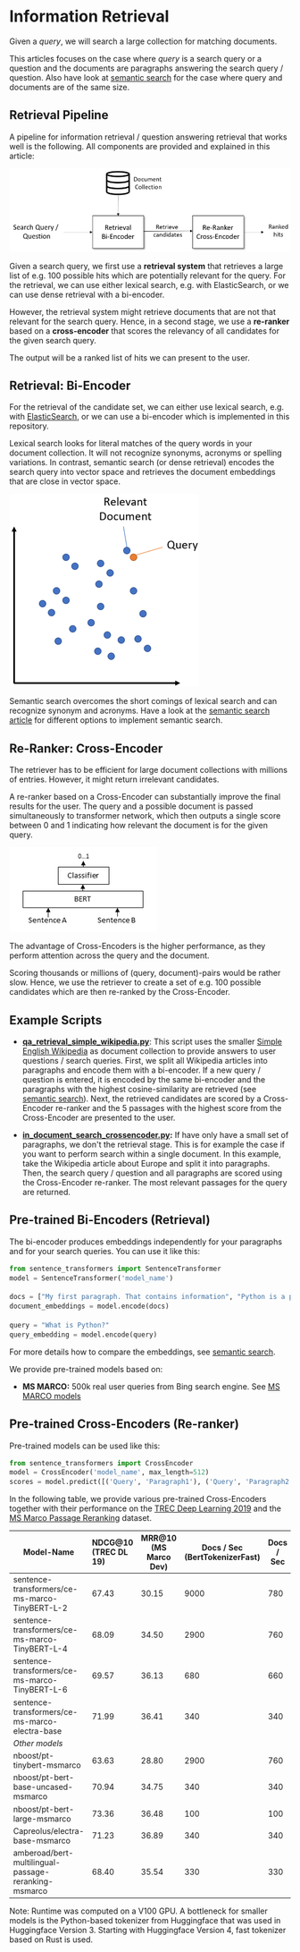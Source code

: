 # Information Retrieval
Given a *query*, we will search a large collection for matching documents. 


This articles focuses on the case where *query* is a search query or a question and the documents are paragraphs answering the search query / question. Also have look at [semantic search](../semantic-search/README.md) for the case where query and documents are of the same size.

## Retrieval Pipeline

A pipeline for information retrieval / question answering retrieval that works well is the following. All components are provided and explained in this article:

![InformationRetrieval](https://raw.githubusercontent.com/UKPLab/sentence-transformers/master/docs/img/InformationRetrieval.png)

Given a search query, we first use a **retrieval system** that retrieves a large list of e.g. 100 possible hits which are potentially relevant for the query. For the retrieval, we can use either lexical search, e.g. with ElasticSearch, or we can use dense retrieval with a bi-encoder. 

However, the retrieval system might retrieve documents that are not that relevant for the search query. Hence, in a second stage, we use a **re-ranker** based on a **cross-encoder** that scores the relevancy of all candidates for the given search query. 

The output will be a ranked list of hits we can present to the user.

## Retrieval: Bi-Encoder
For the retrieval of the candidate set, we can either use lexical search, e.g. with [ElasticSearch](https://www.elastic.co/elasticsearch/), or we can use a bi-encoder which is implemented in this repository.

Lexical search looks for literal matches of the query words in your document collection. It will not recognize synonyms, acronyms or spelling variations. In contrast, semantic search (or dense retrieval) encodes the search query into vector space and retrieves the document embeddings that are close in vector space. 

![SemanticSearch](https://raw.githubusercontent.com/UKPLab/sentence-transformers/master/docs/img/SemanticSearch.png)

Semantic search overcomes the short comings of lexical search and can recognize synonym and acronyms. Have a look at the [semantic search article](../semantic-search/README.md)  for different options to implement semantic search.


## Re-Ranker: Cross-Encoder

The retriever has to be efficient for large document collections with millions of entries. However, it might return irrelevant candidates.

A re-ranker based on a Cross-Encoder can substantially improve the final results for the user. The query and a possible document is passed simultaneously to transformer network, which then outputs a single score between 0 and 1 indicating how relevant the document is for the given query. 

![CrossEncoder](https://raw.githubusercontent.com/UKPLab/sentence-transformers/master/docs/img/CrossEncoder.png)

The advantage of Cross-Encoders is the higher performance, as they perform attention across the query and the document. 

Scoring thousands or millions of (query, document)-pairs would be rather slow. Hence, we use the retriever to create a set of e.g. 100 possible candidates which are then re-ranked by the Cross-Encoder.

## Example Scripts

* **[qa_retrieval_simple_wikipedia.py](qa_retrieval_simple_wikipedia.py)**: This script uses the smaller [Simple English Wikipedia](https://simple.wikipedia.org/wiki/Main_Page) as document collection to provide answers to user questions / search queries. First, we split all Wikipedia articles into paragraphs and encode them with a bi-encoder. If a new query / question is entered, it is encoded by the same bi-encoder and the paragraphs with the highest cosine-similarity are retrieved (see [semantic search](../semantic-search/README.md)). Next, the retrieved candidates are scored by a Cross-Encoder re-ranker and the 5 passages with the highest score from the Cross-Encoder are presented to the user.
- **[in_document_search_crossencoder.py](in_document_search_crossencoder.py):** If have only have a small set of paragraphs, we don't the retrieval stage. This is for example the case if you want to perform search within a single document. In this example, take the Wikipedia article about Europe and split it into paragraphs. Then, the search query / question and all paragraphs are scored using the Cross-Encoder re-ranker. The most relevant passages for the query are returned.


## Pre-trained Bi-Encoders (Retrieval)

The bi-encoder produces embeddings independently for your paragraphs and for your search queries. You can use it like this:

```python
from sentence_transformers import SentenceTransformer
model = SentenceTransformer('model_name')

docs = ["My first paragraph. That contains information", "Python is a programming language."]
document_embeddings = model.encode(docs)

query = "What is Python?"
query_embedding = model.encode(query)
```

For more details how to compare the embeddings, see [semantic search](../semantic-search/README.md).

We provide pre-trained models based on:
- **MS MARCO:** 500k real user queries from Bing search engine. See [MS MARCO models](https://www.sbert.net/docs/pretrained-models/msmarco-v2.html) 

## Pre-trained Cross-Encoders (Re-ranker)

Pre-trained models can be used like this:
```python
from sentence_transformers import CrossEncoder
model = CrossEncoder('model_name', max_length=512)
scores = model.predict([('Query', 'Paragraph1'), ('Query', 'Paragraph2') , ('Query', 'Paragraph3')])
```

In the following table, we provide various pre-trained Cross-Encoders together with their performance on the [TREC Deep Learning 2019](https://microsoft.github.io/TREC-2019-Deep-Learning/) and the [MS Marco Passage Reranking](https://github.com/microsoft/MSMARCO-Passage-Ranking/) dataset. 


| Model-Name        | NDCG@10 (TREC DL 19) | MRR@10 (MS Marco Dev)  | Docs / Sec (BertTokenizerFast) | Docs / Sec |
| ------------- |:-------------| -----| --- | --- |
| sentence-transformers/ce-ms-marco-TinyBERT-L-2  | 67.43 | 30.15  | 9000 | 780
| sentence-transformers/ce-ms-marco-TinyBERT-L-4  | 68.09 | 34.50  | 2900 | 760
| sentence-transformers/ce-ms-marco-TinyBERT-L-6 |  69.57 | 36.13  | 680 | 660
| sentence-transformers/ce-ms-marco-electra-base | 71.99 | 36.41 | 340 | 340
| *Other models* | | | |
| nboost/pt-tinybert-msmarco | 63.63 | 28.80 | 2900 | 760
| nboost/pt-bert-base-uncased-msmarco | 70.94 | 34.75 | 340 | 340|
| nboost/pt-bert-large-msmarco | 73.36 | 36.48 | 100 | 100 |
| Capreolus/electra-base-msmarco | 71.23 | 36.89 | 340 | 340 |
| amberoad/bert-multilingual-passage-reranking-msmarco | 68.40 | 35.54 | 330 | 330 
 
 Note: Runtime was computed on a V100 GPU. A bottleneck for smaller models is the Python-based tokenizer from Huggingface that was used in Huggingface Version 3. Starting with Huggingface Version 4, fast tokenizer based on Rust is used.
